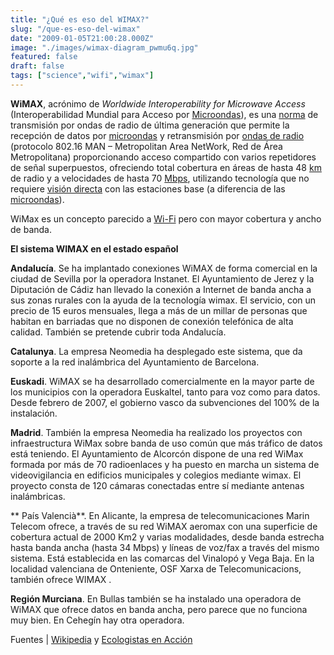 ```yaml
---
title: "¿Qué es eso del WIMAX?"
slug: "/que-es-eso-del-wimax"
date: "2009-01-05T21:00:28.000Z"
image: "./images/wimax-diagram_pwmu6q.jpg"
featured: false
draft: false
tags: ["science","wifi","wimax"]
---
```


**WiMAX**, acrónimo de *Worldwide Interoperability for Microwave Access* (Interoperabilidad Mundial para Acceso por [Microondas](http://es.wikipedia.org/wiki/Microondas "Microondas")), es una [norma](http://es.wikipedia.org/wiki/Norma_%28tecnolog%C3%ADa%29 "Norma (tecnología)") de transmisión por ondas de radio de última generación que permite la recepción de datos por [microondas](http://es.wikipedia.org/wiki/Microondas "Microondas") y retransmisión por [ondas de radio](http://es.wikipedia.org/w/index.php?title=Ondas_de_radio&action=edit&redlink=1 "Ondas de radio (aún no redactado)") (protocolo 802.16 MAN – Metropolitan Area NetWork, Red de Área Metropolitana) proporcionando acceso compartido con varios repetidores de señal superpuestos, ofreciendo total cobertura en áreas de hasta 48 [km](http://es.wikipedia.org/wiki/Km "Km") de radio y a velocidades de hasta 70 [Mbps](http://es.wikipedia.org/wiki/Mbps "Mbps"), utilizando tecnología que no requiere [visión directa](http://es.wikipedia.org/wiki/LOS "LOS") con las estaciones base (a diferencia de las [microondas](http://es.wikipedia.org/wiki/Microondas "Microondas")).

WiMax es un concepto parecido a [Wi-Fi](http://es.wikipedia.org/wiki/Wi-Fi "Wi-Fi") pero con mayor cobertura y ancho de banda.

**El sistema WIMAX en el estado español**

**Andalucía**. Se ha implantado conexiones WiMAX de forma comercial en la ciudad de Sevilla por la operadora Instanet. El Ayuntamiento de Jerez y la Diputación de Cádiz han llevado la conexión a Internet de banda ancha a sus zonas rurales con la ayuda de la tecnología wimax. El servicio, con un precio de 15 euros mensuales, llega a más de un millar de personas que habitan en barriadas que no disponen de conexión telefónica de alta calidad. También se pretende cubrir toda Andalucía.

**Catalunya**. La empresa Neomedia ha desplegado este sistema, que da soporte a la red inalámbrica del Ayuntamiento de Barcelona.

**Euskadi**. WiMAX se ha desarrollado comercialmente en la mayor parte de los municipios con la operadora Euskaltel, tanto para voz como para datos. Desde febrero de 2007, el gobierno vasco da subvenciones del 100% de la instalación.

**Madrid**. También la empresa Neomedia ha realizado los proyectos con infraestructura WiMax sobre banda de uso común que más tráfico de datos está teniendo. El Ayuntamiento de Alcorcón dispone de una red WiMax formada por más de 70 radioenlaces y ha puesto en marcha un sistema de videovigilancia en edificios municipales y colegios mediante wimax. El proyecto consta de 120 cámaras conectadas entre sí mediante antenas inalámbricas.

** País Valencià**. En Alicante, la empresa de telecomunicaciones Marin Telecom ofrece, a través de su red WiMAX aeromax con una superficie de cobertura actual de 2000 Km2 y varias modalidades, desde banda estrecha hasta banda ancha (hasta 34 Mbps) y líneas de voz/fax a través del mismo sistema. Está establecida en las comarcas del Vinalopó y Vega Baja. En la localidad valenciana de Onteniente, OSF Xarxa de Telecomunicacions, también ofrece WIMAX .

**Región Murciana**. En Bullas también se ha instalado una operadora de WiMAX que ofrece datos en banda ancha, pero parece que no funciona muy bien. En Cehegín hay otra operadora.

Fuentes | [Wikipedia](http://es.wikipedia.org/wiki/WiMAX) y [Ecologistas en Acción](http://www.ecologistasenaccion.org/spip.php?article11321)



